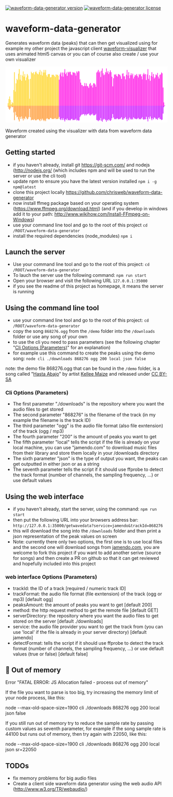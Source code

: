 [![waveform-data-generator version](https://img.shields.io/github/package-json/v/chrisweb/waveform-data-generator)](https://github.com/chrisweb/waveform-data-generator)
[![waveform-data-generator license](https://img.shields.io/github/license/chrisweb/waveform-data-generator)](https://github.com/chrisweb/waveform-data-generator)

# waveform-data-generator

Generates waveform data (peaks) that can then get visualized using for example my other project the javascript client [waveform-visualizer](https://github.com/chrisweb/waveform-visualizer) that uses animated html5 canvas or you can of course also create / use your own visualizer  

![waveform example image](https://raw.githubusercontent.com/chrisweb/waveform-visualizer/master/docs/images/waveform_example.png)

Waveform created using the visualizer with data from waveform data generator  

## Getting started

* if you haven't already, install git <https://git-scm.com/> and nodejs (<http://nodejs.org/> (which includes npm and will be used to run the server or use the cli tool)
* update npm to ensure you have the latest version installed
`npm i -g npm@latest`
* clone this project locally <https://github.com/chrisweb/waveform-data-generator>
* now install ffmeg package based on your operating system (<https://www.ffmpeg.org/download.html>) (and if you develop in windows add it to your path: <http://www.wikihow.com/Install-FFmpeg-on-Windows>)
* use your command line tool and go to the root of this project
`cd /ROOT/waveform-data-generator`
* install the required dependencies (node_modules)
`npm i`

## Launch the server

* Use your command line tool and go to the root of this project:
`cd /ROOT/waveform-data-generator`
* To lauch the server use the following command:
`npm run start`
* Open your browser and visit the following URL
`127.0.0.1:35000`
* if you see the readme of this project as homepage, it means the server is running

## Using the command line tool

* use your command line tool and go to the root of this project:
`cd /ROOT/waveform-data-generator`
* copy the song `868276.ogg` from the `/demo` folder into the `/downloads` folder or use any song of your own
* to use the cli you need to pass parameters (see the following chapter "[Cli Options (Parameters)](#cli-options-parameters)" for an explanation)
* for example use this command to create the peaks using the demo song:
`node cli ./downloads 868276 ogg 200 local json false`

note: the demo file 868276.ogg that can be found in the `/demo` folder, is a song called "[Hasta Abajo](https://www.jamendo.com/track/868276/hasta-abajo)" by artist [Kellee Maize](https://www.jamendo.com/artist/357359/kellee-maize) and released under [CC BY-SA](https://creativecommons.org/licenses/by-sa/2.0/)

### Cli Options (Parameters)

* The first parameter "./downloads" is the repository where you want the audio files to get stored
* The second parameter "868276" is the filename of the track (in my example the filename is the track ID)
* The third parameter "ogg" is the audio file format (also file exntension) of the track (ogg / mp3)
* The fourth parameter "200" is the amount of peaks you want to get
* The fifth parameter "local" tells the script if the file is already on your local machine, you can use "jamendo.com" to download music files from their library and store them locally in your /downloads directory
* The sixth parameter "json" is the type of output you want, the peaks can get outputted in either json or as a string
* The seventh parameter tells the script if it should use ffprobe to detect the track format (number of channels, the sampling frequency, ...) or use default values

## Using the web interface

* if you haven't already, start the server, using the command:
`npm run start`
* then put the following URL into your browsers address bar:
`http://127.0.0.1:35000/getwavedata?service=jamendo&trackId=868276`
* this will download the song into the `/downloads` folder and then print a json representation of the peak values on screen
* Note: currently there only two options, the first one is to use local files and the second one will download songs from [jamendo.com](https://www.jamendo.com/start), you are welcome to fork this project if you want to add another serive (source for songs) and then create a PR on github so that it can get reviewed and hopefully included into this project

### web interface Options (Parameters)

* trackId: the ID of a track [required / numeric track ID]
* trackFormat: the audio file format (file exntension) of the track (ogg or mp3) [default ogg]
* peaksAmount: the amount of peaks you want to get [default 200]
* method: the http request method to get the remote file [default GET]
* serverDirectory: the repository where you want the audio files to get stored on the server [default ./downloads]
* service: the audio file provider you want to get the track from (you can use 'local' if the file is already in your server directory) [default jamendo]
* detectFormat: tells the script if it should use ffprobe to detect the track format (number of channels, the sampling frequency, ...) or use default values (true or false) [default false]

## 🚨 Out of memory

Error "FATAL ERROR: JS Allocation failed - process out of memory"  

If the file you want to parse is too big, try increasing the memory limit of your node process, like this:  

node --max-old-space-size=1900 cli ./downloads 868276 ogg 200 local json false  

If you still run out of memory try to reduce the sample rate by passing custom values as seventh parameter, for example if the song sample rate is 44100 but runs out of memory, then try again with 22050, like this:  

node --max-old-space-size=1900 cli ./downloads 868276 ogg 200 local json sr=22050  

## TODOs

* fix memory problems for big audio files
* Create a client side waveform data generator using the web audio API (<http://www.w3.org/TR/webaudio/>)
